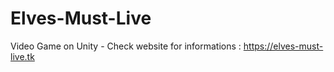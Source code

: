# Elves-Must-Live
Video Game on Unity - Check website for informations : https://elves-must-live.tk
